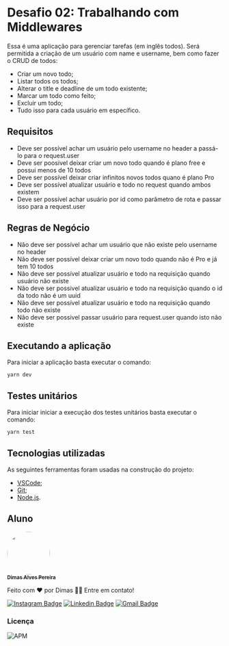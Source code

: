 # Desafio 02: Trabalhando com Middlewares


Essa é uma aplicação para gerenciar tarefas (em inglês todos). Será permitida a criação de um usuário com name e username, bem como fazer o CRUD de todos:

- Criar um novo todo;
- Listar todos os todos;
- Alterar o title e deadline de um todo existente;
- Marcar um todo como feito;
- Excluir um todo;
- Tudo isso para cada usuário em específico.

## Requisitos
 -  Deve ser possível achar um usuário pelo username no header a passá-lo para o request.user
 -  Deve ser poosivel deixar criar um novo todo quando é plano free e possui menos de 10 todos
 -  Deve ser possível deixar criar infinitos novos todos quano é plano Pro
 -  Deve ser possível atualizar usuário e todo no request quando ambos existem
 -  Deve ser possível achar usuário por id como parâmetro de rota e passar isso para a request.user

## Regras de Negócio
 -  Não deve ser possível achar um usuário que não existe pelo username no header
 -  Não deve ser possível deixar criar um novo todo quando não é Pro e já tem 10 todos
 -  Não deve ser possível atualizar usuário e todo na requisição quando usuário não existe
 -  Não deve ser possivel atualizar usuário e todo na requisição quando o id da todo não é um uuid
 -  Não deve ser possível atualizar usuário e todo na requisição quando todo não existe
 -  Não deve ser possivel passar usuário para request.user quando isto não existe
 
## Executando a aplicação
Para iniciar a aplicação basta executar o comando:

```yarn dev```

## Testes unitários
Para iniciar iniciar a execução dos testes unitários basta executar o comando:

```yarn test```

## Tecnologias utilizadas 

As seguintes ferramentas foram usadas na construção do projeto:

- [VSCode](https://code.visualstudio.com/);
- [Git](https://git-scm.com);
- [Node.js](https://nodejs.org/en/).

## Aluno 

<a href="https://github.com/dimasdevspro">
 <img style="border-radius: 50%;" src="https://avatars1.githubusercontent.com/u/53888623?s=460&u=3c88fc42c7a0dc90293f9480a4288bf2f6a09396&v=4" width="100px;" alt=""/>
 <br />
 <sub><b>Dimas Alves Pereira</b></sub></a> <a href="https://github.com/dimasdevspro" title="Github"></a>


Feito com ❤️ por Dimas 👋🏽 Entre em contato!

[![Instagram Badge](https://img.shields.io/badge/-@dimasdevspro-f09433?style=flat-square&labelColor=f09433&logo=instagram&logoColor=white&link=https://www.instagram.com/dimasdevspro/)](https://www.instagram.com/dimasdevspro/) [![Linkedin Badge](https://img.shields.io/badge/-Dimas-blue?style=flat-square&logo=Linkedin&logoColor=white&link=https://www.linkedin.com/in/dimas_apereira/)](https://www.linkedin.com/in/dimas-apereira/) 
[![Gmail Badge](https://img.shields.io/badge/-dimasdevspro@gmail.com-c14438?style=flat-square&logo=Gmail&logoColor=white&link=mailto:dimasdevspro@gmail.com)](mailto:dimasdevspro@gmail.com)


### Licença 

<img alt="APM" src="https://img.shields.io/apm/l/vim-mode">